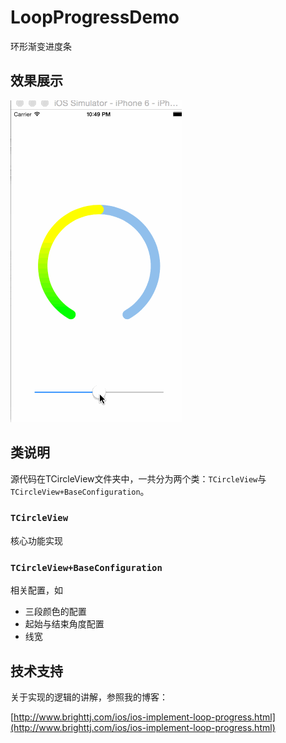 # LoopProgressDemo

环形渐变进度条

## 效果展示

![](./README-IMAGES/result.gif)

## 类说明

源代码在TCircleView文件夹中，一共分为两个类：`TCircleView`与`TCircleView+BaseConfiguration`。

### `TCircleView `

核心功能实现

### `TCircleView+BaseConfiguration`

相关配置，如

- 三段颜色的配置
- 起始与结束角度配置
- 线宽

## 技术支持

关于实现的逻辑的讲解，参照我的博客：

[http://www.brighttj.com/ios/ios-implement-loop-progress.html](http://www.brighttj.com/ios/ios-implement-loop-progress.html)